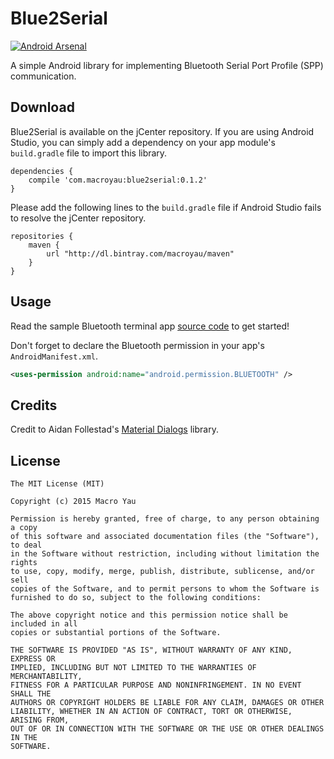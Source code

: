 # Blue2Serial

[![Android Arsenal](https://img.shields.io/badge/Android%20Arsenal-Blue2Serial-brightgreen.svg?style=flat)](http://android-arsenal.com/details/1/1623)

A simple Android library for implementing Bluetooth Serial Port Profile (SPP) communication.

## Download

Blue2Serial is available on the jCenter repository. If you are using Android Studio, you can simply add a dependency on your app module's `build.gradle` file to import this library.

```Gradle
dependencies {
    compile 'com.macroyau:blue2serial:0.1.2'
}
```

Please add the following lines to the `build.gradle` file if Android Studio fails to resolve the jCenter repository.

```Gradle
repositories {
    maven {
        url "http://dl.bintray.com/macroyau/maven"
    }
}
```

## Usage

Read the sample Bluetooth terminal app [source code](https://github.com/MacroYau/Blue2Serial/blob/master/app/src/main/java/com/macroyau/blue2serial/demo/TerminalActivity.java) to get started!

Don't forget to declare the Bluetooth permission in your app's `AndroidManifest.xml`.
```xml
<uses-permission android:name="android.permission.BLUETOOTH" />
```

## Credits

Credit to Aidan Follestad's [Material Dialogs](https://github.com/afollestad/material-dialogs) library.

## License

```
The MIT License (MIT)

Copyright (c) 2015 Macro Yau

Permission is hereby granted, free of charge, to any person obtaining a copy
of this software and associated documentation files (the "Software"), to deal
in the Software without restriction, including without limitation the rights
to use, copy, modify, merge, publish, distribute, sublicense, and/or sell
copies of the Software, and to permit persons to whom the Software is
furnished to do so, subject to the following conditions:

The above copyright notice and this permission notice shall be included in all
copies or substantial portions of the Software.

THE SOFTWARE IS PROVIDED "AS IS", WITHOUT WARRANTY OF ANY KIND, EXPRESS OR
IMPLIED, INCLUDING BUT NOT LIMITED TO THE WARRANTIES OF MERCHANTABILITY,
FITNESS FOR A PARTICULAR PURPOSE AND NONINFRINGEMENT. IN NO EVENT SHALL THE
AUTHORS OR COPYRIGHT HOLDERS BE LIABLE FOR ANY CLAIM, DAMAGES OR OTHER
LIABILITY, WHETHER IN AN ACTION OF CONTRACT, TORT OR OTHERWISE, ARISING FROM,
OUT OF OR IN CONNECTION WITH THE SOFTWARE OR THE USE OR OTHER DEALINGS IN THE
SOFTWARE.
```
